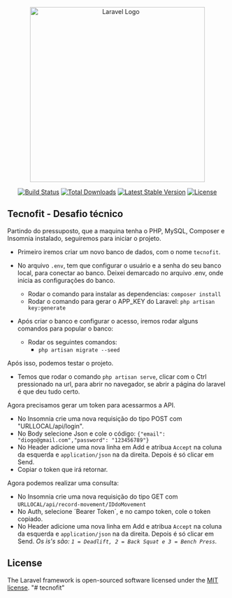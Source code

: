 <p align="center"><a href="https://laravel.com" target="_blank"><img src="https://raw.githubusercontent.com/laravel/art/master/logo-lockup/5%20SVG/2%20CMYK/1%20Full%20Color/laravel-logolockup-cmyk-red.svg" width="400" alt="Laravel Logo"></a></p>

<p align="center">
<a href="https://github.com/laravel/framework/actions"><img src="https://github.com/laravel/framework/workflows/tests/badge.svg" alt="Build Status"></a>
<a href="https://packagist.org/packages/laravel/framework"><img src="https://img.shields.io/packagist/dt/laravel/framework" alt="Total Downloads"></a>
<a href="https://packagist.org/packages/laravel/framework"><img src="https://img.shields.io/packagist/v/laravel/framework" alt="Latest Stable Version"></a>
<a href="https://packagist.org/packages/laravel/framework"><img src="https://img.shields.io/packagist/l/laravel/framework" alt="License"></a>
</p>

## Tecnofit - Desafio técnico



Partindo do pressuposto, que a maquina tenha o PHP, MySQL, Composer e Insomnia instalado, seguiremos para iniciar o projeto.

- Primeiro iremos criar um novo banco de dados, com o nome `tecnofit`.

- No arquivo `.env`, tem que configurar o usuário e a senha do seu banco local, para conectar ao banco.
  Deixei demarcado no arquivo .env, onde inicia as configurações do banco.

  - Rodar o comando para instalar as dependencias: `composer install`
  - Rodar o comando para gerar o APP_KEY do Laravel: `php artisan key:generate`

- Após criar o banco e configurar o acesso, iremos rodar alguns comandos para popular o banco:
  - Rodar os seguintes comandos:
    - `php artisan migrate --seed`

Após isso, podemos testar o projeto.

- Temos que rodar o comando `php artisan serve`, clicar com o Ctrl pressionado na url, para abrir
  no navegador, se abrir a página do laravel é que deu tudo certo.

Agora precisamos gerar um token para acessarmos a API.

- No Insomnia crie uma nova requisição do tipo POST com "URLLOCAL/api/login".
- No Body selecione Json e cole o código: `{"email": "diogo@gmail.com","password": "123456789"}`
- No Header adicione uma nova linha em Add e atribua `Accept` na coluna da esquerda e `application/json` na da direita. Depois é só clicar em Send.
- Copiar o token que irá retornar.

Agora podemos realizar uma consulta:
 - No Insomnia crie uma nova requisição do tipo GET com `URLLOCAL/api/record-movement/IDdoMovement`
 - No Auth, selecione ´Bearer Token´, e no campo token, cole o token copiado.
 - No Header adicione uma nova linha em Add e atribua `Accept` na coluna da esquerda e `application/json` na da direita. Depois é só clicar em Send.
   *Os is's são: `1 = Deadlift, 2 = Back Squat e 3 = Bench Press`.*



 
## License

The Laravel framework is open-sourced software licensed under the [MIT license](https://opensource.org/licenses/MIT).
"# tecnofit" 
